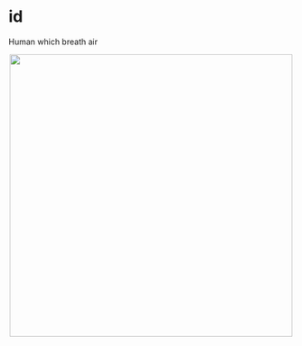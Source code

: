 # id
Human which breath air

<div id="header" align="center">
  <img src="https://github.com/iidgg/iidgg/blob/main/giphy-downsized.webp" width="500"/>
  <br />
<img src="https://komarev.com/ghpvc/?username=iidgg&style=flat-square&color=blue" alt=""/>
</div>

